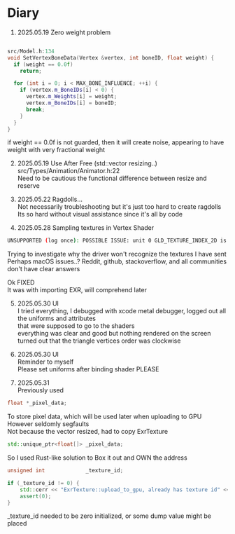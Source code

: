 # Diary

1. 2025.05.19 Zero weight problem  

```c++

src/Model.h:134
void SetVertexBoneData(Vertex &vertex, int boneID, float weight) {
  if (weight == 0.0f)
    return;

  for (int i = 0; i < MAX_BONE_INFLUENCE; ++i) {
    if (vertex.m_BoneIDs[i] < 0) {
      vertex.m_Weights[i] = weight;
      vertex.m_BoneIDs[i] = boneID;
      break;
    }
  }
}
```

if weight == 0.0f is not guarded, then it will create noise, appearing 
to have weight with very fractional weight


2. 2025.05.19 Use After Free (std::vector resizing..)  
src/Types/Animation/Animator.h:22  
Need to be cautious the functional difference between resize and reserve

3. 2025.05.22 Ragdolls...  
Not necessarily troubleshooting but it's just too hard to create ragdolls  
Its so hard without visual assistance since it's all by code  

4. 2025.05.28 Sampling textures in Vertex Shader
```bash
UNSUPPORTED (log once): POSSIBLE ISSUE: unit 0 GLD_TEXTURE_INDEX_2D is unloadable and bound to sampler type (Float) - using zero texture because texture unloadable
```

Trying to investigate why the driver won't recognize the textures I have sent  
Perhaps macOS issues..? Reddit, github, stackoverflow, and all communities don't have clear answers  

Ok FIXED  
It was with importing EXR, will comprehend later  

5. 2025.05.30 UI  
I tried everything, I debugged with xcode metal debugger, logged out all the uniforms and attributes  
that were supposed to go to the shaders  
everything was clear and good but nothing rendered on the screen  
turned out that the triangle vertices order was clockwise  

6. 2025.05.30 UI  
Reminder to myself  
Please set uniforms after binding shader PLEASE  

7. 2025.05.31  
Previously used  
```c++
float *_pixel_data;
```
To store pixel data, which will be used later when uploading to GPU  
However seldomly segfaults  
Not because the vector resized, had to copy ExrTexture
```c++
std::unique_ptr<float[]> _pixel_data;
```
So I used Rust-like solution to Box it out and OWN the address  

```c++
unsigned int             _texture_id;

if (_texture_id != 0) {
    std::cerr << "ExrTexture::upload_to_gpu, already has texture id" << std::endl;
    assert(0);
}
```
_texture_id needed to be zero initialized, or some dump value might be placed   
